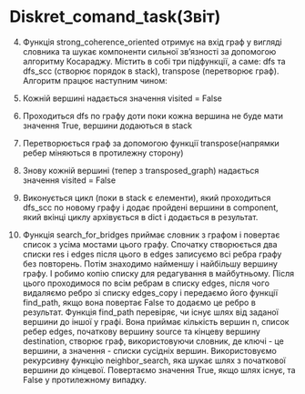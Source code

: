 # Diskret_comand_task(Звіт)

4) Функція strong_coherence_oriented отримує на вхід граф у вигляді словника та шукає компоненти сильної зв’язності за допомогою алгоритму Косараджу.
Містить в собі три підфункції, а саме: dfs та dfs_scc (створює порядок в stack), transpose (перетворює граф).
Алгоритм працює наступним чином:
1) Кожній вершині надається значення visited = False
2) Проходиться dfs по графу доти поки кожна вершина не буде мати значення True, вершини додаються в stack
3) Перетворюється граф за допомогою функції transpose(напрямки ребер міняються в протилежну сторону)
4) Знову кожній вершині (тепер з transposed_graph) надається значення visited = False
5) Виконується цикл (поки в stack є елементи), який проходиться dfs_scc по новому графу і додає пройдені вершини в component, який вкінці циклу архівується в dict і додається в результат.

6) Функція search_for_bridges приймає словник з графом і повертає список з усіма мостами цього графу. Спочатку створюється два списки res і edges після цього в edges записуємо всі ребра графу без повторень. Потім знаходимо найменшу і найбільшу вершину графу. І робимо копію списку для редагування в майбутньому. Після цього проходимося по всім ребрам в списку edges, після чого видаляємо ребро зі списку edges_copy і передаємо його функції find_path, якщо вона повертає False то додаємо це ребро в результат.
Функція find_path перевіряє, чи існує шлях від заданої вершини до іншої у графі. Вона приймає кількість вершин n, список ребер edges, початкову вершину source та кінцеву вершину destination, створює граф, використовуючи словник, де ключі - це вершини, а значення - списки сусідніх вершин. Використовуємо рекурсивну функцію neighbor_search, яка шукає шлях з початкової вершини до кінцевої. Повертаємо значення True, якщо шлях існує, та False у протилежному випадку.
